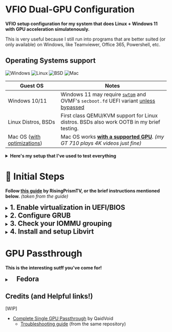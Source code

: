 # VFIO Dual-GPU Configuration

**VFIO setup configuration for my system that does Linux + Windows 11 with GPU acceleration simulatenously.**

This is very useful because I still run into programs that are better suited (or only available) on Windows, like Teamviewer, Office 365, Powershell, etc.

## Operating Systems support

![Windows](https://img.shields.io/badge/Windows-blue?style=for-the-badge&logo=Windows-11&logoColor=white&color=0078D4)
![Linux](https://img.shields.io/badge/Linux-black?style=for-the-badge&logo=Linux&logoColor=white&color=2d2d2d)
![BSD](https://img.shields.io/badge/BSD-black?style=for-the-badge&logo=FreeBSD&logoColor=white&color=AB2B28)
![Mac](https://img.shields.io/badge/macOS-black?style=for-the-badge&logo=Apple&logoColor=black&color=white)

| **Guest OS**                                                              | **Notes**                                                                                                                                                                                             |
| ------------------------------------------------------------------------- | ----------------------------------------------------------------------------------------------------------------------------------------------------------------------------------------------------- |
| Windows 10/11                                                             | Windows 11 may require [`swtpm`](https://github.com/stefanberger/swtpm) and OVMF's `secboot.fd` UEFI variant [unless bypassed](https://www.tomshardware.com/how-to/bypass-windows-11-tpm-requirement) |
| Linux Distros, BSDs                                                       | First class QEMU/KVM support for Linux distros. BSDs also work OOTB in my brief testing.                                                                                                              |
| Mac OS ([with optimizations](https://github.com/sickcodes/osx-optimizer)) | Mac OS works [**with a supported GPU**](https://dortania.github.io/GPU-Buyers-Guide/). _(my GT 710 plays 4K videos just fine)_                                                                        |

<details>
<summary><b>Here's my setup that I've used to test everything</b></summary>

| **Category**    | **Hardware**                          | **Notes**                                                                                 |
| --------------- | ------------------------------------- | ----------------------------------------------------------------------------------------- |
| **CPU**         | AMD Ryzen 9 3900X                     |                                                                                           |
| **Motherboard** | Gigabyte Aorus X570 Elite WiFi        | _I bought this board, since Gigabyte usually has good IOMMU isolation_                    |
| **GPUs**        | 2 x NVIDIA GT 710 - (Asus & Gigabyte) | _(yes they are from the pandemic times)_                                                  |
| **Host OS**     | Fedora 37 w/ KDE Plasma               | This setup is also tested on Ubuntu 22.10 and instructions are provided along with Fedora |

</details>

# 🚀 Initial Steps

**Follow [this guide](https://gitlab.com/risingprismtv/single-gpu-passthrough/-/wikis/home) by RisingPrismTV, or the brief instructions mentioned below.** _(taken from the guide)_

<!-- These link to already excellent guides made by others to avoid repetitions and potentially contradicting instructions from my side. -->

<details>
<summary><b style="font-size: 1.3rem;">1. Enable virtualization in UEFI/BIOS</b></summary>

- On Intel platforms, it's called Intel **VT-D** or **VT-x**, or simply **Intel Virtualization Technology**

- On AMD platforms, enable **SVM mode** and set IOMMU to "enabled" (**_not_** "Auto").

> **_This varies between various motherboards. Refer to your motherboard's user manual._**

**_For example:_**

- Intel (ASUS): https://www.asus.com/support/FAQ/1043786/

</details>

<details>
<summary><b style="font-size: 1.3rem;">2. Configure GRUB</b></summary>

- Add IOMMU flags in the `GRUB_CMDLINE_LINUX` line in `/etc/default/grub`

  - **_For AMD CPUs:_** `amd_iommu=on iommu=pt`

    **_For Intel CPUs:_** `intel_iommu=on iommu=pt`

  - `iommu=pt` leads to [less overhead](https://access.redhat.com/documentation/en-us/red_hat_virtualization/4.1/html/installation_guide/appe-configuring_a_hypervisor_host_for_pci_passthrough) and thus [better performance](https://www.reddit.com/r/Proxmox/comments/hhx77k/the_importance_of_iommupt_with_gpu_pass_through_i/).

    **For example:**

    ```bash
    GRUB_CMDLINE_LINUX="rhgb quiet amd_iommu=on iommu=pt"
    ```

- Update grub

  ```bash
  # Ubuntu
  sudo grub-mkconfig -o /boot/grub/grub.cfg

  # Fedora/CentOS/RHEL
  sudo grub2-mkconfig -o /etc/grub2-efi.cfg
  ```

- Reboot your system and verify that IOMMU flags are enabled.

  ```bash
  cat /proc/cmdline | grep iommu
  ```

> Adding **`rd.driver.pre=vfio-pci`** may help if `vfio-pci` isn't being loaded instead of the vendor drivers (`nvidia` or `amdgpu`), but is not needed on most systems.

</details>

<details>
<summary><b style="font-size: 1.3rem;">3. Check your IOMMU grouping</b></summary>

- You can only passthrough all the devices in an IOMMU group.

  That's why it is best if your GPU is in its own separate IOMMU group, or the components of your GPU are in their own isolated group.

- If not, then you will need to also passthrough every other device in that IOMMU group, which isn't always desirable or possible.

- To check your IOMMU groups, run this in your terminal: _(source: [Archwiki](https://wiki.archlinux.org/title/PCI_passthrough_via_OVMF#Ensuring_that_the_groups_are_valid))_

  ```bash
  #!/bin/bash
  shopt -s nullglob
  for g in $(find /sys/kernel/iommu_groups/* -maxdepth 0 -type d | sort -V); do
    echo "IOMMU Group ${g##*/}:"
    for d in $g/devices/*; do
        echo -e "\t$(lspci -nns ${d##*/})"
    done;
  done;
  ```

    <details>
    <summary><i>My sample output</i></summary>

  <b>Notice that I have two GT 710 GPUs in IOMMU Group 22 and 25 respectively, each having a VGA and Audio component with no other device in the group.</b>

  ```bash
  IOMMU Group 0:
        00:01.0 Host bridge [0600]: Advanced Micro Devices, Inc. [AMD] Starship/Matisse PCIe Dummy Host Bridge [1022:1482]
  IOMMU Group 1:
        00:01.1 PCI bridge [0604]: Advanced Micro Devices, Inc. [AMD] Starship/Matisse GPP Bridge [1022:1483]
  IOMMU Group 2:
        00:01.2 PCI bridge [0604]: Advanced Micro Devices, Inc. [AMD] Starship/Matisse GPP Bridge [1022:1483]
  IOMMU Group 3:
        00:02.0 Host bridge [0600]: Advanced Micro Devices, Inc. [AMD] Starship/Matisse PCIe Dummy Host Bridge [1022:1482]
  IOMMU Group 4:
        00:03.0 Host bridge [0600]: Advanced Micro Devices, Inc. [AMD] Starship/Matisse PCIe Dummy Host Bridge [1022:1482]
  IOMMU Group 5:
        00:03.1 PCI bridge [0604]: Advanced Micro Devices, Inc. [AMD] Starship/Matisse GPP Bridge [1022:1483]
  IOMMU Group 6:
        00:04.0 Host bridge [0600]: Advanced Micro Devices, Inc. [AMD] Starship/Matisse PCIe Dummy Host Bridge [1022:1482]
  IOMMU Group 7:
        00:05.0 Host bridge [0600]: Advanced Micro Devices, Inc. [AMD] Starship/Matisse PCIe Dummy Host Bridge [1022:1482]
  IOMMU Group 8:
        00:07.0 Host bridge [0600]: Advanced Micro Devices, Inc. [AMD] Starship/Matisse PCIe Dummy Host Bridge [1022:1482]
  IOMMU Group 9:
        00:07.1 PCI bridge [0604]: Advanced Micro Devices, Inc. [AMD] Starship/Matisse Internal PCIe GPP Bridge 0 to bus[E:B] [1022:1484]
  IOMMU Group 10:
        00:08.0 Host bridge [0600]: Advanced Micro Devices, Inc. [AMD] Starship/Matisse PCIe Dummy Host Bridge [1022:1482]
  IOMMU Group 11:
        00:08.1 PCI bridge [0604]: Advanced Micro Devices, Inc. [AMD] Starship/Matisse Internal PCIe GPP Bridge 0 to bus[E:B] [1022:1484]
  IOMMU Group 12:
        00:14.0 SMBus [0c05]: Advanced Micro Devices, Inc. [AMD] FCH SMBus Controller [1022:790b] (rev 61)
        00:14.3 ISA bridge [0601]: Advanced Micro Devices, Inc. [AMD] FCH LPC Bridge [1022:790e] (rev 51)
  IOMMU Group 13:
        00:18.0 Host bridge [0600]: Advanced Micro Devices, Inc. [AMD] Matisse/Vermeer Data Fabric: Device 18h; Function 0 [1022:1440]
        00:18.1 Host bridge [0600]: Advanced Micro Devices, Inc. [AMD] Matisse/Vermeer Data Fabric: Device 18h; Function 1 [1022:1441]
        00:18.2 Host bridge [0600]: Advanced Micro Devices, Inc. [AMD] Matisse/Vermeer Data Fabric: Device 18h; Function 2 [1022:1442]
        00:18.3 Host bridge [0600]: Advanced Micro Devices, Inc. [AMD] Matisse/Vermeer Data Fabric: Device 18h; Function 3 [1022:1443]
        00:18.4 Host bridge [0600]: Advanced Micro Devices, Inc. [AMD] Matisse/Vermeer Data Fabric: Device 18h; Function 4 [1022:1444]
        00:18.5 Host bridge [0600]: Advanced Micro Devices, Inc. [AMD] Matisse/Vermeer Data Fabric: Device 18h; Function 5 [1022:1445]
        00:18.6 Host bridge [0600]: Advanced Micro Devices, Inc. [AMD] Matisse/Vermeer Data Fabric: Device 18h; Function 6 [1022:1446]
        00:18.7 Host bridge [0600]: Advanced Micro Devices, Inc. [AMD] Matisse/Vermeer Data Fabric: Device 18h; Function 7 [1022:1447]
  IOMMU Group 14:
        01:00.0 Non-Volatile memory controller [0108]: Samsung Electronics Co Ltd NVMe SSD Controller 980 [144d:a809]
  IOMMU Group 15:
        02:00.0 PCI bridge [0604]: Advanced Micro Devices, Inc. [AMD] Matisse Switch Upstream [1022:57ad]
  IOMMU Group 16:
        03:02.0 PCI bridge [0604]: Advanced Micro Devices, Inc. [AMD] Matisse PCIe GPP Bridge [1022:57a3]
  IOMMU Group 17:
        03:03.0 PCI bridge [0604]: Advanced Micro Devices, Inc. [AMD] Matisse PCIe GPP Bridge [1022:57a3]
  IOMMU Group 18:
        03:04.0 PCI bridge [0604]: Advanced Micro Devices, Inc. [AMD] Matisse PCIe GPP Bridge [1022:57a3]
  IOMMU Group 19:
        03:08.0 PCI bridge [0604]: Advanced Micro Devices, Inc. [AMD] Matisse PCIe GPP Bridge [1022:57a4]
        07:00.0 Non-Essential Instrumentation [1300]: Advanced Micro Devices, Inc. [AMD] Starship/Matisse Reserved SPP [1022:1485]
        07:00.1 USB controller [0c03]: Advanced Micro Devices, Inc. [AMD] Matisse USB 3.0 Host Controller [1022:149c]
        07:00.3 USB controller [0c03]: Advanced Micro Devices, Inc. [AMD] Matisse USB 3.0 Host Controller [1022:149c]
  IOMMU Group 20:
        03:09.0 PCI bridge [0604]: Advanced Micro Devices, Inc. [AMD] Matisse PCIe GPP Bridge [1022:57a4]
        08:00.0 SATA controller [0106]: Advanced Micro Devices, Inc. [AMD] FCH SATA Controller [AHCI mode] [1022:7901] (rev 51)
  IOMMU Group 21:
        03:0a.0 PCI bridge [0604]: Advanced Micro Devices, Inc. [AMD] Matisse PCIe GPP Bridge [1022:57a4]
        09:00.0 SATA controller [0106]: Advanced Micro Devices, Inc. [AMD] FCH SATA Controller [AHCI mode] [1022:7901] (rev 51)
  IOMMU Group 22:
        04:00.0 VGA compatible controller [0300]: NVIDIA Corporation GK208B [GeForce GT 710] [10de:128b] (rev a1)
        04:00.1 Audio device [0403]: NVIDIA Corporation GK208 HDMI/DP Audio Controller [10de:0e0f] (rev a1)
  IOMMU Group 23:
        05:00.0 Network controller [0280]: Intel Corporation Dual Band Wireless-AC 3168NGW [Stone Peak] [8086:24fb] (rev 10)
  IOMMU Group 24:
        06:00.0 Ethernet controller [0200]: Intel Corporation I211 Gigabit Network Connection [8086:1539] (rev 03)
  IOMMU Group 25:
        0a:00.0 VGA compatible controller [0300]: NVIDIA Corporation GK208B [GeForce GT 710] [10de:128b] (rev a1)
        0a:00.1 Audio device [0403]: NVIDIA Corporation GK208 HDMI/DP Audio Controller [10de:0e0f] (rev a1)
  IOMMU Group 26:
        0b:00.0 Non-Essential Instrumentation [1300]: Advanced Micro Devices, Inc. [AMD] Starship/Matisse PCIe Dummy Function [1022:148a]
  IOMMU Group 27:
        0c:00.0 Non-Essential Instrumentation [1300]: Advanced Micro Devices, Inc. [AMD] Starship/Matisse Reserved SPP [1022:1485]
  IOMMU Group 28:
        0c:00.1 Encryption controller [1080]: Advanced Micro Devices, Inc. [AMD] Starship/Matisse Cryptographic Coprocessor PSPCPP [1022:1486]
  IOMMU Group 29:
        0c:00.3 USB controller [0c03]: Advanced Micro Devices, Inc. [AMD] Matisse USB 3.0 Host Controller [1022:149c]
  IOMMU Group 30:
        0c:00.4 Audio device [0403]: Advanced Micro Devices, Inc. [AMD] Starship/Matisse HD Audio Controller [1022:1487]
  ```

  </details>

- If your IOMMU groups aren't very isolated, trying enabling "ACS/ARI" option for better IOMMU grouping on most motherboards.

**Also checkout:**

- [Archwiki - PCI Passthrough](https://wiki.archlinux.org/title/PCI_passthrough_via_OVMF)

- [ASRock Deskmini ACS](https://www.reddit.com/r/ASRock/comments/pfza16/deskmini_x300_bios_with_acs_enable/)

- [Unraid GPU passthrough](https://forums.unraid.net/topic/87557-guide-asrock-x570-taichi-vm-w-hardware-passthrough/)

- [Ryzen 5000 APUs IOMMU](https://www.reddit.com/r/VFIO/comments/pd7ktr/comment/haspc9y/)

</details>

<details>
<summary><b style="font-size: 1.3rem;">4. Install and setup Libvirt</b></summary>

- Installing Packages:

  - **Ubuntu:**

  ```bash
  sudo apt install qemu virt-manager
  ```

  - **Fedora:**

  ```bash
  sudo dnf install "@virtualization" edk2-ovmf
  ```

- Enable libvirt service

```bash
sudo systemctl enable --now libvirtd
```

- Reboot for sanity

- DONE!

</details>

# GPU Passthrough

**This is the interesting sutff you've come for!**

<details>
<summary><img src='https://upload.wikimedia.org/wikipedia/commons/thumb/4/41/Fedora_icon_%282021%29.svg/512px-Fedora_icon_%282021%29.svg.png?20220308003156' width='15'></img><b style="font-size: 1.3rem;"> Fedora</b></summary>
<br/>

To keep it short, we will create a dracut module that will include the VFIO module in the initramfs, along with a script that is responsible for loading and binding VFIO driver to the GPU.

### 1. Making the script

- **Create `/sbin/vfio-pci-override.sh` with the following contents:**

Here, modify the `DEVICES` line and enter the PCI addresses of each component your GPU(s), separated by a space.

PCI addresses are just the slot addresses with a prefix like 0000 or 0001. You will find all PCI addresses for your system in `/sys/bus/pci/devices/`.

```bash
#!/bin/sh
DEVICES="0000:0a:00.0 0000:0a:00.1"

for DEVICE in $DEVICES; do
        echo "vfio-pci" > /sys/bus/pci/devices/$DEVICE/driver_override
done

modprobe -i vfio-pci
```

> **_Note:_** _Xeon, Threadripper or multi-socket systems may very well have a PCIe device prefix of 0001 or 000a… so double check at `/sys/bus/pci/devices/` if you want to be absolutely sure._

### 2. Setting up dracut:

- **Create a dracut module directory called `20vfio`:**

> **20** in `20vfio` is the priority order in which dracut loads up the module while generating the initramfs.

```bash
sudo mkdir -p /usr/lib/dracut/modules.d/20vfio
```

- **Create module setup at** `/usr/lib/dracut/modules.d/20vfio/module-setup.sh` **with the following contents:**

```bash
#!/usr/bin/bash
check() {
  return 0
}
depends() {
  return 0
}
install() {
  declare moddir=${moddir}
  inst_hook pre-udev 00 "$moddir/vfio-pci-override.sh"
}
```

- **Link the script that we created to the module directory. _(This may not be needed, but do it anyway)_**

```bash
sudo ln -s /sbin/vfio-pci-override.sh /usr/lib/dracut/modules.d/20vfio/vfio-pci-override.sh
```

- **Create a dracut config at** `/etc/dracut.conf.d/vfio.conf` **with the following contents:**

```bash
add_dracutmodules+=" vfio "
force_drivers+=" vfio vfio-pci vfio_iommu_type1 "
install_items="/usr/sbin/vfio-pci-override.sh /usr/bin/find /usr/bin/dirname"
```

- **Regenerate the initramfs:**

```bash
sudo dracut -fv
```

This should give a lot of verbose output, and if you did everything correctly, you should see a line somewhere that says: `dracut: *** Including module: vfio ***`.

This is a good sign, and we can move on. Re-check the previous steps if you don't see vfio in the output.

<details>
<summary><i>My sample output</i></summary>

```bash
<SOME OUTPUT OMITTED>
dracut: Executing: /usr/bin/dracut -fv --kver 6.0.10-300.fc37.x86_64
dracut: *** Including module: bash ***
dracut: *** Including module: systemd ***
dracut: *** Including module: vfio ***
dracut: *** Including module: network-manager ***
dracut: *** Including module: kernel-modules ***
dracut: *** Installing kernel module dependencies ***
dracut: *** Resolving executable dependencies ***
dracut: *** Creating image file '/boot/initramfs-6.0.10-300.fc37.x86_64.img' ***
```

</details>

- **Verify that the script is also included:** `sudo lsinitrd | grep vfio`

<details>
<summary><i>My sample output</i></summary>

```bash
vfio
lrwxrwxrwx   1 root     root           37 Nov 16 23:30 usr/lib/dracut/hooks/pre-udev/00-vfio-pci-override.sh -> ../../../../sbin/vfio-pci-override.sh
drwxr-xr-x   3 root     root            0 Nov 16 23:30 usr/lib/modules/6.0.10-300.fc37.x86_64/kernel/drivers/vfio
drwxr-xr-x   2 root     root            0 Nov 16 23:30 usr/lib/modules/6.0.10-300.fc37.x86_64/kernel/drivers/vfio/pci
-rw-r--r--   1 root     root        32156 Nov 16 23:30 usr/lib/modules/6.0.10-300.fc37.x86_64/kernel/drivers/vfio/pci/vfio-pci-core.ko.xz
-rw-r--r--   1 root     root         8608 Nov 16 23:30 usr/lib/modules/6.0.10-300.fc37.x86_64/kernel/drivers/vfio/pci/vfio-pci.ko.xz
-rw-r--r--   1 root     root        19896 Nov 16 23:30 usr/lib/modules/6.0.10-300.fc37.x86_64/kernel/drivers/vfio/vfio_iommu_type1.ko.xz
-rw-r--r--   1 root     root        14900 Nov 16 23:30 usr/lib/modules/6.0.10-300.fc37.x86_64/kernel/drivers/vfio/vfio.ko.xz
-rw-r--r--   1 root     root         3568 Nov 16 23:30 usr/lib/modules/6.0.10-300.fc37.x86_64/kernel/drivers/vfio/vfio_virqfd.ko.xz
-rwxr--r--   1 root     root          172 Nov 16 23:30 usr/sbin/vfio-pci-override.sh
```

</details>

- **Reboot and verify that vfio driver is loaded:** `lspci -nnk | grep -iP "nvidia|radeon|vfio-pci"`

</details>

## Credits (and Helpful links!)

[WIP]

- [Complete Single GPU Passthrough](https://github.com/QaidVoid/Complete-Single-GPU-Passthrough) by QaidVoid
  - [Troubleshooting guide](https://docs.google.com/document/d/17Wh9_5HPqAx8HHk-p2bGlR0E-65TplkG18jvM98I7V8/) (from the same repository)
